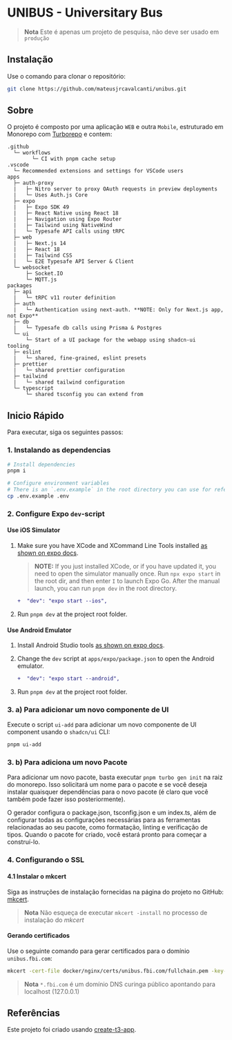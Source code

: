 # UNIBUS - Universitary Bus

> **Nota**
> Este é apenas um projeto de pesquisa, não deve ser usado em `produção`

## Instalação

Use o comando para clonar o repositório:

```bash
git clone https://github.com/mateusjrcavalcanti/unibus.git
```

## Sobre

O projeto é composto por uma aplicação `WEB` e outra `Mobile`, estruturado em Monorepo com [Turborepo](https://turborepo.org) e contem:

```text
.github
  └─ workflows
        └─ CI with pnpm cache setup
.vscode
  └─ Recommended extensions and settings for VSCode users
apps
  ├─ auth-proxy
  |   ├─ Nitro server to proxy OAuth requests in preview deployments
  |   └─ Uses Auth.js Core
  ├─ expo
  |   ├─ Expo SDK 49
  |   ├─ React Native using React 18
  |   ├─ Navigation using Expo Router
  |   ├─ Tailwind using NativeWind
  |   └─ Typesafe API calls using tRPC
  ├─ web
  |   ├─ Next.js 14
  |   ├─ React 18
  |   ├─ Tailwind CSS
  |   └─ E2E Typesafe API Server & Client
  └─ websocket
      ├─ Socket.IO
      └─ MQTT.js
packages
  ├─ api
  |   └─ tRPC v11 router definition
  ├─ auth
  |   └─ Authentication using next-auth. **NOTE: Only for Next.js app, not Expo**
  ├─ db
  |   └─ Typesafe db calls using Prisma & Postgres
  └─ ui
      └─ Start of a UI package for the webapp using shadcn-ui
tooling
  ├─ eslint
  |   └─ shared, fine-grained, eslint presets
  ├─ prettier
  |   └─ shared prettier configuration
  ├─ tailwind
  |   └─ shared tailwind configuration
  └─ typescript
      └─ shared tsconfig you can extend from
```

## Inicio Rápido

Para executar, siga os seguintes passos:

### 1. Instalando as dependencias

```bash
# Install dependencies
pnpm i

# Configure environment variables
# There is an `.env.example` in the root directory you can use for reference
cp .env.example .env
```

### 2. Configure Expo `dev`-script

#### Use iOS Simulator

1. Make sure you have XCode and XCommand Line Tools installed [as shown on expo docs](https://docs.expo.dev/workflow/ios-simulator).

   > **NOTE:** If you just installed XCode, or if you have updated it, you need to open the simulator manually once. Run `npx expo start` in the root dir, and then enter `I` to launch Expo Go. After the manual launch, you can run `pnpm dev` in the root directory.

   ```diff
   +  "dev": "expo start --ios",
   ```

2. Run `pnpm dev` at the project root folder.

#### Use Android Emulator

1. Install Android Studio tools [as shown on expo docs](https://docs.expo.dev/workflow/android-studio-emulator).

2. Change the `dev` script at `apps/expo/package.json` to open the Android emulator.

   ```diff
   +  "dev": "expo start --android",
   ```

3. Run `pnpm dev` at the project root folder.

### 3. a) Para adicionar um novo componente de UI

Execute o script `ui-add` para adicionar um novo componente de UI component usando o `shadcn/ui` CLI:

```bash
pnpm ui-add
```

### 3. b) Para adiciona um novo Pacote

Para adicionar um novo pacote, basta executar `pnpm turbo gen init` na raiz do monorepo. Isso solicitará um nome para o pacote e se você deseja instalar quaisquer dependências para o novo pacote (é claro que você também pode fazer isso posteriormente).

O gerador configura o package.json, tsconfig.json e um index.ts, além de configurar todas as configurações necessárias para as ferramentas relacionadas ao seu pacote, como formatação, linting e verificação de tipos. Quando o pacote for criado, você estará pronto para começar a construí-lo.

### 4. Configurando o SSL

#### 4.1 Instalar o mkcert

Siga as instruções de instalação fornecidas na página do projeto no GitHub: [mkcert](https://github.com/FiloSottile/mkcert).
> **Nota**
> Não esqueça de executar `mkcert -install` no processo de instalação do *mkcert*

#### Gerando certificados

Use o seguinte comando para gerar certificados para o domínio `unibus.fbi.com`:

```bash
mkcert -cert-file docker/nginx/certs/unibus.fbi.com/fullchain.pem -key-file docker/nginx/certs/unibus.fbi.com/privkey.pem unibus.fbi.com '*.unibus.fbi.com'
```

> **Nota**
> `*.fbi.com` é um domínio DNS curinga público apontando para localhost (127.0.0.1)

## Referências

Este projeto foi criado usando [create-t3-app](https://github.com/t3-oss/create-t3-app).
